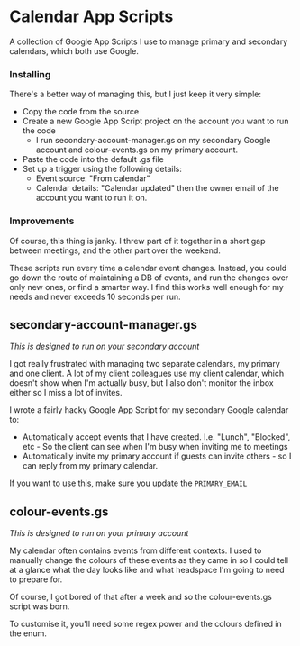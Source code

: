 # Calendar App Scripts

A collection of Google App Scripts I use to manage primary and secondary calendars, which both use Google.

### Installing

There's a better way of managing this, but I just keep it very simple:

* Copy the code from the source
* Create a new Google App Script project on the account you want to run the code
  * I run secondary-account-manager.gs on my secondary Google account and colour-events.gs on my primary account.
* Paste the code into the default .gs file
* Set up a trigger using the following details:
  * Event source: "From calendar"
  * Calendar details: "Calendar updated" then the owner email of the account you want to run it on.

### Improvements

Of course, this thing is janky. I threw part of it together in a short gap between meetings, and the other part over the weekend.

These scripts run every time a calendar event changes. Instead, you could go down the route of maintaining a DB of events, and run the changes over only new ones, or find a smarter way. I find this works well enough for my needs and never exceeds 10 seconds per run.

## secondary-account-manager.gs

*This is designed to run on your secondary account*

I got really frustrated with managing two separate calendars, my primary and one client. A lot of my client colleagues use my client calendar, which doesn't show when I'm actually busy, but I also don't monitor the inbox either so I miss a lot of invites.

I wrote a fairly hacky Google App Script for my secondary Google calendar to:

* Automatically accept events that I have created. I.e. "Lunch", "Blocked", etc - So the client can see when I'm busy when inviting me to meetings
* Automatically invite my primary account if guests can invite others - so I can reply from my primary calendar.

If you want to use this, make sure you update the `PRIMARY_EMAIL`

## colour-events.gs

*This is designed to run on your primary account*

My calendar often contains events from different contexts. I used to manually change the colours of these events as they came in so I could tell at a glance what the day looks like and what headspace I'm going to need to prepare for.

Of course, I got bored of that after a week and so the colour-events.gs script was born.

To customise it, you'll need some regex power and the colours defined in the enum.


